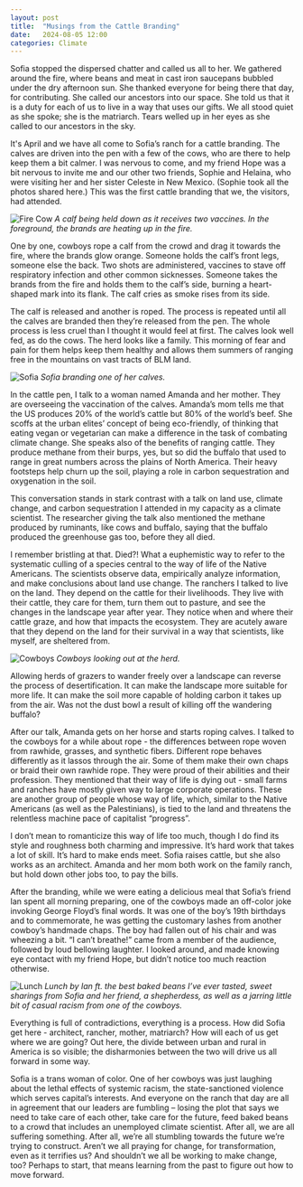 ```yaml
---
layout: post
title:  "Musings from the Cattle Branding"
date:   2024-08-05 12:00 
categories: Climate 
---
```

Sofia stopped the dispersed chatter and called us all to her. We gathered around the fire, where beans and meat in cast iron saucepans bubbled under the dry afternoon sun. She thanked everyone for being there that day, for contributing. She called our ancestors into our space. She told us that it is a duty for each of us to live in a way that uses our gifts. We all stood quiet as she spoke; she is the matriarch. Tears welled up in her eyes as she called to our ancestors in the sky. 

It's April and we have all come to Sofia’s ranch for a cattle branding. The calves are driven into the pen with a few of the cows, who are there to help keep them a bit calmer. I was nervous to come, and my friend Hope was a bit nervous to invite me and our other two friends, Sophie and Helaina, who were visiting her and her sister Celeste in New Mexico. (Sophie took all the photos shared here.) This was the first cattle branding that we, the visitors, had attended.  

![Fire Cow](/assets/images/fire_shots.JPG)
*A calf being held down as it receives two vaccines. In the foreground, the brands are heating up in the fire.*

One by one, cowboys rope a calf from the crowd and drag it towards the fire, where the brands glow orange. Someone holds the calf’s front legs, someone else the back. Two shots are administered, vaccines to stave off respiratory infection and other common sicknesses. Someone takes the brands from the fire and holds them to the calf’s side, burning a heart-shaped mark into its flank. The calf cries as smoke rises from its side.

The calf is released and another is roped. The process is repeated until all the calves are branded then they’re released from the pen. The whole process is less cruel than I thought it would feel at first. The calves look well fed, as do the cows. The herd looks like a family. This morning of fear and pain for them helps keep them healthy and allows them summers of ranging free in the mountains on vast tracts of BLM land. 

![Sofia](/assets/images/Sofia_branding.JPG)
*Sofia branding one of her calves.*

In the cattle pen, I talk to a woman named Amanda and her mother. They are overseeing the vaccination of the calves. Amanda’s mom tells me that the US produces 20% of the world’s cattle but 80% of the world’s beef. She scoffs at the urban elites’ concept of being eco-friendly, of thinking that eating vegan or vegetarian can make a difference in the task of combating climate change. She speaks also of the benefits of ranging cattle. They produce methane from their burps, yes, but so did the buffalo that used to range in great numbers across the plains of North America. Their heavy footsteps help churn up the soil, playing a role in carbon sequestration and oxygenation in the soil. 

This conversation stands in stark contrast with a talk on land use, climate change, and carbon sequestration I attended in my capacity as a climate scientist. The researcher giving the talk also mentioned the methane produced by ruminants, like cows and buffalo, saying that the buffalo produced the greenhouse gas too, before they all died. 

I remember bristling at that. Died?! What a euphemistic way to refer to the systematic culling of a species central to the way of life of the Native Americans. The scientists observe data, empirically analyze information, and make conclusions about land use change. The ranchers I talked to live on the land. They depend on the cattle for their livelihoods. They live with their cattle, they care for them, turn them out to pasture, and see the changes in the landscape year after year. They notice when and where their cattle graze, and how that impacts the ecosystem. They are acutely aware that they depend on the land for their survival in a way that scientists, like myself, are sheltered from. 

![Cowboys](/assets/images/cowboys_cows.JPG)
*Cowboys looking out at the herd.*

Allowing herds of grazers to wander freely over a landscape can reverse the process of desertification. It can make the landscape more suitable for more life. It can make the soil more capable of holding carbon it takes up from the air. Was not the dust bowl a result of killing off the wandering buffalo?

After our talk, Amanda gets on her horse and starts roping calves. I talked to the cowboys for a while about rope - the differences between rope woven from rawhide, grasses, and synthetic fibers. Different rope behaves differently as it lassos through the air. Some of them make their own chaps or braid their own rawhide rope. They were proud of their abilities and their profession. They mentioned that their way of life is dying out - small farms and ranches have mostly given way to large corporate operations. These are another group of people whose way of life, which, similar to the Native Americans (as well as the Palestinians), is tied to the land and threatens the relentless machine pace of capitalist “progress”.  

I don’t mean to romanticize this way of life too much, though I do find its style and roughness both charming and impressive. It’s hard work that takes a lot of skill. It’s hard to make ends meet. Sofia raises cattle, but she also works as an architect. Amanda and her mom both work on the family ranch, but hold down other jobs too, to pay the bills.

After the branding, while we were eating a delicious meal that Sofia’s friend Ian spent all morning preparing, one of the cowboys made an off-color joke invoking George Floyd’s final words. It was one of the boy’s 19th birthdays and to commemorate, he was getting the customary lashes from another cowboy’s handmade chaps. The boy had fallen out of his chair and was wheezing a bit. “I can’t breathe!” came from a member of the audience, followed by loud bellowing laughter. I looked around, and made knowing eye contact with my friend Hope, but didn’t notice too much reaction otherwise.

![Lunch](/assets/images/lunch.JPG)
*Lunch by Ian ft. the best baked beans I’ve ever tasted, sweet sharings from Sofia and her friend, a shepherdess, as well as a jarring little bit of casual racism from one of the cowboys.*

Everything is full of contradictions, everything is a process. How did Sofia get here - architect, rancher, mother, matriarch? How will each of us get where we are going? Out here, the divide between urban and rural in America is so visible; the disharmonies between the two will drive us all forward in some way.

Sofia is a trans woman of color. One of her cowboys was just laughing about the lethal effects of systemic racism, the state-sanctioned violence which serves capital’s interests. And everyone on the ranch that day are all in agreement that our leaders are fumbling – losing the plot that says we need to take care of each other, take care for the future, feed baked beans to a crowd that includes an unemployed climate scientist. After all, we are all suffering something. After all, we’re all stumbling towards the future we’re trying to construct. Aren’t we all praying for change, for transformation, even as it terrifies us? And shouldn’t we all be working to make change, too? Perhaps to start, that means learning from the past to figure out how to move forward. 
